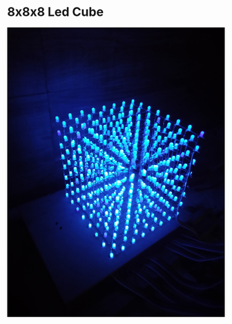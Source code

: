 # 8x8x8 Led Cube
![cannot load the image](https://github.com/Jayshil-Patel/Arduino-LED-Cube/blob/main/Images/resizedjpg.jpg)
